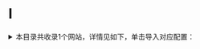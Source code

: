 # I
<details>
<summary>
本目录共收录1个网站，详情见如下，单击导入对应配置：
</summary>

- [i3综合社区](surge:///install-module?url=https%3A%2F%2Fraw.githubusercontent.com%2FzirawellRule%2FSurge%2FAdblock%2FWeb%2FI%2Fi3%E7%BB%BC%E5%90%88%E7%A4%BE%E5%8C%BA%2Fi3zh.sgmodule)

</details>